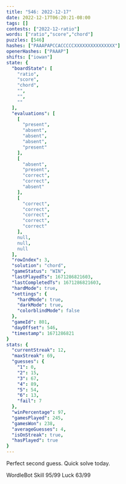 ```yaml
---
title: "546: 2022-12-17"
date: 2022-12-17T06:20:21-08:00
tags: []
contests: ["2022-12-ratio"]
words: ["ratio","score","chord"]
puzzles: [546]
hashes: ["PAAAPAPCCACCCCCXXXXXXXXXXXXXXX"]
openerHashes: ["PAAAP"]
shifts: ["iowan"]
state: {
  "boardState": [
    "ratio",
    "score",
    "chord",
    "",
    "",
    ""
  ],
  "evaluations": [
    [
      "present",
      "absent",
      "absent",
      "absent",
      "present"
    ],
    [
      "absent",
      "present",
      "correct",
      "correct",
      "absent"
    ],
    [
      "correct",
      "correct",
      "correct",
      "correct",
      "correct"
    ],
    null,
    null,
    null
  ],
  "rowIndex": 3,
  "solution": "chord",
  "gameStatus": "WIN",
  "lastPlayedTs": 1671286821603,
  "lastCompletedTs": 1671286821603,
  "hardMode": true,
  "settings": {
    "hardMode": true,
    "darkMode": true,
    "colorblindMode": false
  },
  "gameId": 801,
  "dayOffset": 546,
  "timestamp": 1671286821
}
stats: {
  "currentStreak": 12,
  "maxStreak": 69,
  "guesses": {
    "1": 0,
    "2": 15,
    "3": 67,
    "4": 89,
    "5": 54,
    "6": 13,
    "fail": 7
  },
  "winPercentage": 97,
  "gamesPlayed": 245,
  "gamesWon": 238,
  "averageGuesses": 4,
  "isOnStreak": true,
  "hasPlayed": true
}
---
```

<!-- more -->
Perfect second guess. Quick solve today.

WordleBot
Skill 95/99
Luck 63/99
